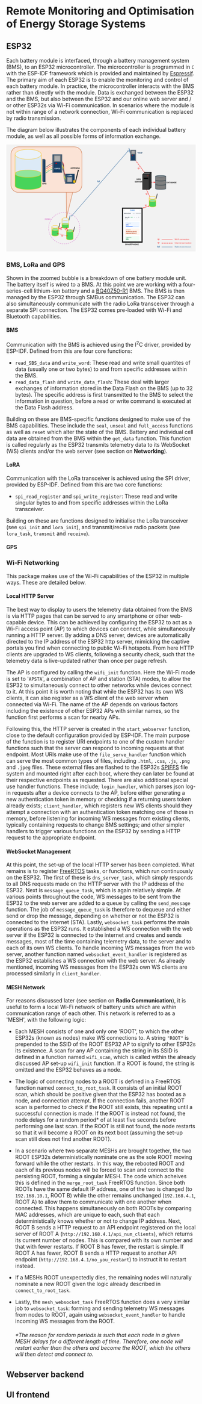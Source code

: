 # Remote Monitoring and Optimisation of Energy Storage Systems

## ESP32
Each battery module is interfaced, through a battery management system (BMS), to an ESP32 microcontroller.
The microcontroller is programmed in `C` with the ESP-IDF framework which is provided and maintained by [Espressif](https://docs.espressif.com/projects/esp-idf/en/stable/esp32/index.html).
The primary aim of each ESP32 is to enable the monitoring and control of each battery module.
In practice, the microcontroller interacts with the BMS rather than directly with the module.
Data is exchanged between the ESP32 and the BMS, but also between the ESP32 and our online web server and / or other ESP32s via Wi-Fi communication.
In scenarios where the module is not within range of a network connection, Wi-Fi communication is replaced by radio transmission.

The diagram below illustrates the components of each individual battery module, as well as all possible forms of information exchange.

![information_exchange.png](img/information_exchange.png)


### BMS, LoRa and GPS
Shown in the zoomed bubble is a breakdown of one battery module unit.
The battery itself is wired to a BMS.
At this point we are working with a four-series-cell lithium-ion battery and a [BQ40Z50-R1](https://www.ti.com/product/BQ40Z50) BMS.
The BMS is then managed by the ESP32 through SMBus communication.
The ESP32 can also simultaneously communicate with the radio LoRa transceiver through a separate SPI connection.
The ESP32 comes pre-loaded with Wi-Fi and Bluetooth capabilities.


#### BMS
Communication with the BMS is achieved using the I<sup>2</sup>C driver, provided by ESP-IDF.
Defined from this are four core functions:
  * `read_SBS_data` and `write_word`: These read and write small quantites of data (usually one or two bytes) to and from specific addresses within the BMS.
  * `read_data_flash` and `write_data_flash`: These deal with larger exchanges of information stored in the Data Flash on the BMS (up to 32 bytes). The specific address is first transmitted to the BMS to select the information in question, before a read or write command is executed at the Data Flash address.

Building on these are BMS-specific functions designed to make use of the BMS capabilities.
These include the `seal`, `unseal` and `full_access` functions as well as `reset` which alter the state of the BMS.
Battery and individual cell data are obtained from the BMS within the `get_data` function.
This function is called regularly as the ESP32 transmits telemetry data to its WebSocket (WS) clients and/or the web server (see section on <b>Networking</b>).


#### LoRA
Communication with the LoRa transceiver is achieved using the SPI driver, provided by ESP-IDF.
Defined from this are two core functions:
  * `spi_read_register` and `spi_write_register`: These read and write singular bytes to and from specific addresses within the LoRa transceiver.

Building on these are functions designed to initialise the LoRa transceiver (see `spi_init` and `lora_init`), and transmit/receive radio packets (see `lora_task`, `transmit` and `receive`).


#### GPS
<placeholder>



### Wi-Fi Networking
This package makes use of the Wi-Fi capabilities of the ESP32 in multiple ways.
These are detailed below.

#### Local HTTP Server
The best way to display to users the telemetry data obtained from the BMS is via HTTP pages that can be served to any smartphone or other web-capable device.
This can be achieved by configuring the ESP32 to act as a Wi-Fi access point (AP) to which devices can connect, while simultaneously running a HTTP server.
By adding a DNS server, devices are automatically directed to the IP address of the ESP32 http server, mimicking the captive portals you find when connecting to public Wi-Fi hotspots.
From here HTTP clients are upgraded to WS clients, following a security check, such that the telemetry data is live-updated rather than once per page refresh.

The AP is configured by calling the `wifi_init` function.
Here the Wi-Fi mode is set to '`APSTA`', a combination of AP and station (STA) modes, to allow the ESP32 to simultaneously connect to other networks while devices connect to it.
At this point it is worth noting that while the ESP32 has its own WS clients, it can also register as a WS client of the web server when connected via Wi-Fi.
The name of the AP depends on various factors including the existence of other ESP32 APs with similar names, so the function first performs a scan for nearby APs.

Following this, the HTTP server is created in the `start_webserver` function, close to the default configuration provided by ESP-IDF.
The main purpose of the function is to register URI endpoints to one of the custom handler functions such that the server can respond to incoming requests at that endpoint.
Most URIs make use of the `file_serve_handler` function which can serve the most common types of files, including `.html`, `.css`, `.js`, `.png` and `.jpeg` files.
These external files are flashed to the ESP32s [SPIFFS](https://docs.espressif.com/projects/esp-idf/en/stable/esp32/api-reference/storage/spiffs.html) file system and mounted right after each boot, where they can later be found at their respective endpoints as requested.
There are also additional special use handler functions.
These include;
`login_handler`, which parses json log-in requests after a device connects to the AP, before either generating a new authentication token in memory or checking if a returning users token already exists;
`client_handler`, which registers new WS clients should they attempt a connection with an authentication token matching one of those in memory, before listening for incoming WS messages from existing clients, typically containing requests to change BMS settings;
and other simpler handlers to trigger various functions on the ESP32 by sending a HTTP request to the appropriate endpoint.

#### WebSocket Management
At this point, the set-up of the local HTTP server has been completed.
What remains is to register [FreeRTOS](https://docs.espressif.com/projects/esp-idf/en/stable/esp32/api-reference/system/freertos.html) tasks, or functions, which run continuously on the ESP32.
The first of these is `dns_server_task`, which simply responds to all DNS requests made on the HTTP server with the IP address of the ESP32.
Next is `message_queue_task`, which is again relatively simple.
At various points throughout the code, WS messages to be sent from the ESP32 to the web server are added to a queue by calling the `send_message` function.
The job of `message_queue_task` is therefore to dequeue and either send or drop the message, depending on whether or not the ESP32 is connected to the internet (STA).
Lastly, `websocket_task` performs the main operations as the ESP32 runs.
It established a WS connection with the web server if the ESP32 is connected to the internet and creates and sends messages, most of the time containing telemetry data, to the server and to each of its own WS clients.
To handle incoming WS messages from the web server, another function named `websocket_event_handler` is registered as the ESP32 establishes a WS connection with the web server.
As already mentioned, incoming WS messages from the ESP32s own WS clients are processed similarly in `client_handler`.

#### MESH Network
For reasons discussed later (see section on <b>Radio Communication</b>), it is useful to form a local Wi-Fi network of battery units which are within communication range of each other.
This network is referred to as a 'MESH', with the following logic:
  * Each MESH consists of one and only one 'ROOT', to which the other ESP32s (known as nodes) make WS connections to.
    A string `"ROOT"` is prepended to the SSID of the ROOT ESP32 AP to signify to other ESP32s its existence.
    A scan for any AP containing the string in its SSID is defined in a function named `wifi_scan`, which is called within the already discussed AP set-up `wifi_init` function.
    If a ROOT is found, the string is omitted and the ESP32 behaves as a node.
  * The logic of connecting nodes to a ROOT is defined in a FreeRTOS function named `connect_to_root_task`.
    It consists of an initial ROOT scan, which should be positive given that the ESP32 has booted as a node, and connection attempt.
    If the connection fails, another ROOT scan is performed to check if the ROOT still exists, this repeating until a successful connection is made.
    If the ROOT is instead not found, the node delays for a random period* of at least five seconds before performing one last scan.
    If the ROOT is still not found, the node restarts so that it will become a ROOT on its next boot (assuming the set-up scan still does not find another ROOT).
  * In a scenario where two separate MESHs are brought together, the two ROOT ESP32s deterministically nominate one as the sole ROOT moving forward while the other restarts.
    In this way, the rebooted ROOT and each of its previous nodes will be forced to scan and connect to the persisting ROOT, forming a singular MESH.
    The code which acheives this is defined in the `merge_root_task` FreeRTOS function.
    Since both ROOTs have the same default IP address, one of the two is changed (to `192.168.10.1`, ROOT B) while the other remains unchanged (`192.168.4.1`, ROOT A) to allow them to communicate with one another when connected.
    This happens simultaneously on both ROOTs by comparing MAC addresses, which are unique to each, such that each deterministically knows whether or not to change IP address.
    Next, ROOT B sends a HTTP request to an API endpoint registered on the local server of ROOT A (`http://192.168.4.1/api_num_clients`), which returns its current number of nodes.
    This is compared with its own number and that with fewer restarts.
    If ROOT B has fewer, the restart is simple.
    If ROOT A has fewer, ROOT B sends a HTTP request to another API endpoint (`http://192.168.4.1/no_you_restart`) to instruct it to restart instead.
  * If a MESHs ROOT unexpectedly dies, the remaining nodes will naturally nominate a new ROOT given the logic already described in `connect_to_root_task`.
  * Lastly, the `mesh_websocket_task` FreeRTOS function does a very similar job to `websocket_task`: forming and sending telemetry WS messages from nodes to ROOT, again using `websocket_event_handler` to handle incoming WS messages from the ROOT.

    <h6>*The reason for random periods is such that each node in a given MESH delays for a different length of time. Therefore, one node will restart earlier than the others and become the ROOT, which the others will then detect and connect to.</h6>



## Webserver backend
<placeholder>

## UI frontend
<placeholder>
